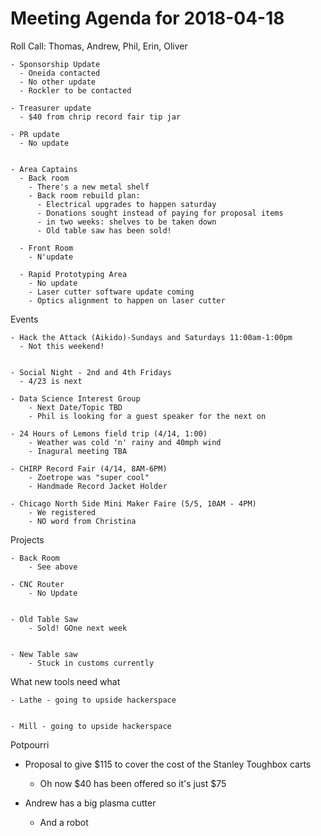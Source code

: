 Meeting Agenda for 2018-04-18
==============================

Roll Call: Thomas, Andrew, Phil, Erin, Oliver

    - Sponsorship Update
      - Oneida contacted
      - No other update
      - Rockler to be contacted

    - Treasurer update 
      - $40 from chrip record fair tip jar

    - PR update
      - No update


    - Area Captains
      - Back room
        - There's a new metal shelf
        - Back room rebuild plan:
          - Electrical upgrades to happen saturday
          - Donations sought instead of paying for proposal items
          - in two weeks: shelves to be taken down
          - Old table saw has been sold!

      - Front Room
        - N'update

      - Rapid Prototyping Area
        - No update
        - Laser cutter software update coming
        - Optics alignment to happen on laser cutter

Events

    - Hack the Attack (Aikido)-Sundays and Saturdays 11:00am-1:00pm
      - Not this weekend!


    - Social Night - 2nd and 4th Fridays
      - 4/23 is next

    - Data Science Interest Group
        - Next Date/Topic TBD
        - Phil is looking for a guest speaker for the next on

    - 24 Hours of Lemons field trip (4/14, 1:00)
        - Weather was cold 'n' rainy and 40mph wind
        - Inagural meeting TBA

    - CHIRP Record Fair (4/14, 8AM-6PM)
        - Zoetrope was "super cool" 
        - Handmade Record Jacket Holder

    - Chicago North Side Mini Maker Faire (5/5, 10AM - 4PM)
        - We registered
        - NO word from Christina


Projects
   
    - Back Room
        - See above

    - CNC Router
        - No Update


    - Old Table Saw
        - Sold! GOne next week      


    - New Table saw
        - Stuck in customs currently

        

What new tools need what

    - Lathe - going to upside hackerspace


    - Mill - going to upside hackerspace   




Potpourri     
- Proposal to give $115 to cover the cost of the Stanley Toughbox carts
  - Oh now $40 has been offered so it's just $75

- Andrew has a big plasma cutter
  - And a robot
























